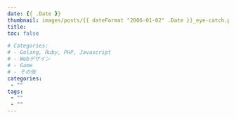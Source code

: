 ```yaml
---
date: {{ .Date }}
thumbnail: images/posts/{{ dateFormat "2006-01-02" .Date }}_eye-catch.png
title:
toc: false

# Categories:
# - Golang, Ruby, PHP, Javascript
# - Webデザイン
# - Game
# - その他
categories:
 - ""
tags:
 - ""
 - ""
---
```


